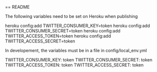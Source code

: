 == README

The following variables need to be set on Heroku when publishing

heroku config:add TWITTER_CONSUMER_KEY=token
heroku config:add TWITTER_CONSUMER_SECRET=token
heroku config:add TWITTER_ACCESS_TOKEN=token
heroku config:add TWITTER_ACCESS_SECRET=token

In developement, the variables must be in a file in config/local_env.yml

TWITTER_CONSUMER_KEY: token
TWITTER_CONSUMER_SECRET: token
TWITTER_ACCESS_TOKEN: token
TWITTER_ACCESS_SECRET: token

